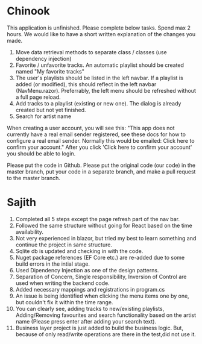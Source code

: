 # Chinook

This application is unfinished. Please complete below tasks. Spend max 2 hours.
We would like to have a short written explanation of the changes you made.

1. Move data retrieval methods to separate class / classes (use dependency injection)
2. Favorite / unfavorite tracks. An automatic playlist should be created named "My favorite tracks"
3. The user's playlists should be listed in the left navbar. If a playlist is added (or modified), this should reflect in the left navbar (NavMenu.razor). Preferrably, the left menu should be refreshed without a full page reload.
4. Add tracks to a playlist (existing or new one). The dialog is already created but not yet finished.
5. Search for artist name

When creating a user account, you will see this:
"This app does not currently have a real email sender registered, see these docs for how to configure a real email sender. Normally this would be emailed: Click here to confirm your account."
After you click 'Click here to confirm your account' you should be able to login.

Please put the code in Github. Please put the original code (our code) in the master branch, put your code in a separate branch, and make a pull request to the master branch.


# Sajith

1. Completed all 5 steps except the page refresh part of the nav bar.
2. Followed the same structure without going for React based on the time availability.
3. Not very experienced in blazor, but tried my best to learn something and continue the project in same structure.
4. Sqlite db is updated and checking in with the code.
5. Nuget package references (EF Core etc.) are re-added due to some build errors in the intial stage.
6. Used Dipendency Injection as one of the design patterns.
7. Separation of Concern, Single responsibility, Inversion of Control are used when writing the backend code.
8. Added necessary mappings and registrations in program.cs
9. An issue is being identified when clicking the menu items one by one, but couldn't fix it within the time range. 
10. You can clearly see, adding tracks to new/existing playlists, Adding/Removing favourites and search functionality based on
the artist name (Please press enter after adding your search text).
11. Business layer project is just added to build the business logic. But, because of only read/write operations are there in the test,did not use it.